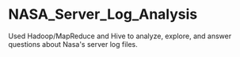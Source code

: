 # NASA_Server_Log_Analysis
Used Hadoop/MapReduce and Hive to analyze, explore, and answer questions about Nasa's server log files.
